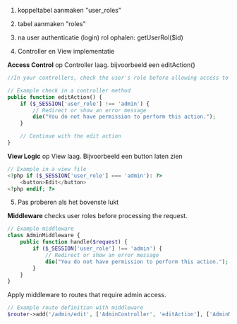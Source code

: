 1. koppeltabel aanmaken "user_roles"
2. tabel aanmaken "roles"
3. na user authenticatie (login) rol ophalen: getUserRol($id)

4. Controller en View implementatie

**Access Control** op Controller laag. bijvoorbeeld een editAction()

```php
//In your controllers, check the user's role before allowing access to certain actions.

// Example check in a controller method
public function editAction() {
    if ($_SESSION['user_role'] !== 'admin') {
        // Redirect or show an error message
        die("You do not have permission to perform this action.");
    }

    // Continue with the edit action
}
```

**View Logic** op View laag. Bijvoorbeeld een button laten zien

```php
// Example in a view file
<?php if ($_SESSION['user_role'] === 'admin'): ?>
    <button>Edit</button>
<?php endif; ?>
```

5. Pas proberen als het bovenste lukt

**Middleware** checks user roles before processing the request.

```php
// Example middleware
class AdminMiddleware {
    public function handle($request) {
        if ($_SESSION['user_role'] !== 'admin') {
            // Redirect or show an error message
            die("You do not have permission to perform this action.");
        }
    }
}
```

Apply middleware to routes that require admin access.

```php
// Example route definition with middleware
$router->add('/admin/edit', ['AdminController', 'editAction'], ['AdminMiddleware']);
```
